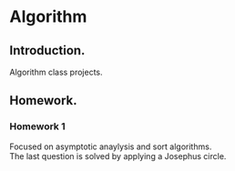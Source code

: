 # Algorithm
     
## Introduction.    
Algorithm class projects. 
     
## Homework.     
### Homework 1
Focused on asymptotic anaylysis and sort algorithms.     
The last question is solved by applying a Josephus circle.

